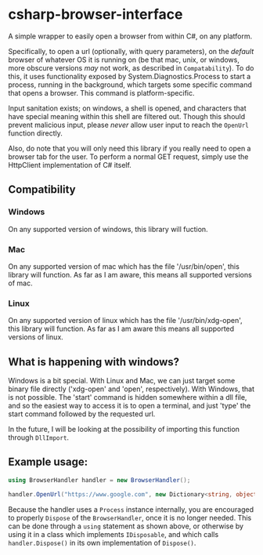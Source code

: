 # csharp-browser-interface
A simple wrapper to easily open a browser from within C#, on any platform.

Specifically, to open a url (optionally, with query parameters), on the *default* browser of whatever OS it is running on (be that mac, unix, or windows, more obscure versions *may* not work, as described in `Compatability`). 
To do this, it uses functionality exposed by System.Diagnostics.Process to start a process, running in the background, which targets some specific command that opens a browser. 
This command is platform-specific.

Input sanitation exists; on windows, a shell is opened, and characters that have special meaning within this shell are filtered out. Though this should prevent malicious input, please *never* allow user input to reach the `OpenUrl` function directly.

Also, do note that you will only need this library if you really need to open a browser tab for the user. To perform a normal GET request, simply use the HttpClient implementation of C# itself.

## Compatibility

### Windows
On any supported version of windows, this library will fuction.

### Mac
On any supported version of mac which has the file '/usr/bin/open', this library will function.
As far as I am aware, this means all supported versions of mac.

### Linux
On any supported version of linux which has the file '/usr/bin/xdg-open', this library will function.
As far as I am aware this means all supported versions of linux.

## What is happening with windows?
Windows is a bit special. With Linux and Mac, we can just target some binary file directly ('xdg-open' and 'open', respectively). With Windows, that is not possible. The 'start' command is hidden somewhere within a dll file, and so the easiest way to access it is to open a terminal, and just 'type' the start command followed by the requested url.

In the future, I will be looking at the possibility of importing this function through `DllImport`.

## Example usage:

```csharp
using BrowserHandler handler = new BrowserHandler();

handler.OpenUrl("https://www.google.com", new Dictionary<string, object> { { "q", "string to search for" } });
```

Because the handler uses a `Process` instance internally, you are encouraged to properly `Dispose` of the `BrowserHandler`, once it is no longer needed. This can be done through a `using` statement as shown above, or otherwise by using it in a class which implements `IDisposable`, and which calls `handler.Dispose()` in its own implementation of `Dispose()`.
